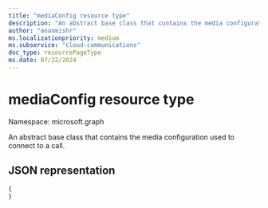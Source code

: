 ```yaml
---
title: "mediaConfig resource type"
description: "An abstract base class that contains the media configuration used to connect to a call."
author: "ananmishr"
ms.localizationpriority: medium
ms.subservice: "cloud-communications"
doc_type: resourcePageType
ms.date: 07/22/2024
---
```


# mediaConfig resource type

Namespace: microsoft.graph

An abstract base class that contains the media configuration used to connect to a call.

## JSON representation

<!-- {
  "blockType": "resource",
  "optionalProperties": [
   ],
  "abstract": true,
  "@odata.type": "microsoft.graph.mediaConfig"
}-->
```json
{
}
```

<!-- uuid: 8fcb5dbc-d5aa-4681-8e31-b001d5168d79
2015-10-25 14:57:30 UTC -->
<!--
{
  "type": "#page.annotation",
  "description": "mediaConfig resource",
  "keywords": "",
  "section": "documentation",
  "tocPath": "",
  "suppressions": []
}
-->

